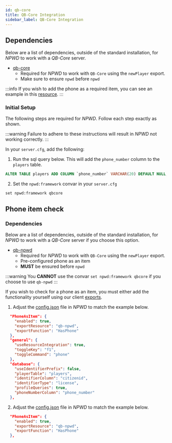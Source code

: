 ```yaml
---
id: qb-core
title: QB-Core Integration
sidebar_label: QB-Core Integration
---
```


## Dependencies
Below are a list of dependencies, outside of the standard installation, for *NPWD* to work with a *QB-Core* server.
- [qb-core](https://github.com/qbcore-framework/qb-core)
    - Required for *NPWD* to work with `QB-Core` using the `newPlayer` export.
    - Make sure to ensure `npwd` before `npwd`

:::info
If you wish to add the phone as a required item, you can see an example in this [resource](https://github.com/qbcore-framework/qb-npwd).
:::

### Initial Setup
The following steps are required for *NPWD*. Follow each step exactly as shown.

:::warning 
Failure to adhere to these instructions will result in *NPWD* not working correctly.
:::

In your `server.cfg`, add the following:

1. Run the sql query below. This will add the `phone_number` column to the `players` table.
```sql
ALTER TABLE players ADD COLUMN `phone_number` VARCHAR(20) DEFAULT NULL;
```

2. Set the `npwd:framework` convar in your `server.cfg`
```
set npwd:framework qbcore
```

## Phone item check

### Dependencies
Below are a list of dependencies, outside of the standard installation, for *NPWD* to work with a *QB-Core* server if you choose this option.
- [qb-npwd](https://github.com/qbcore-framework/qb-npwd)
    - Required for *NPWD* to work with `QB-Core` using the `newPlayer` export.
    - Pre-configured phone as an item
    - **MUST** be ensured before `npwd`

:::warning
You **CANNOT** use the convar `set npwd:framework qbcore` if you choose to use `qb-npwd`
:::

If you wish to check for a phone as an item, you must either add the functionality yourself using our client [exports](https://projecterror.dev/docs/npwd/api/client-exports#setPhoneDisabled).

1. Adjust the [config.json](https://github.com/project-error/npwd/blob/master/config.json) file in *NPWD* to match the example below.
```json
  "PhoneAsItem": {
    "enabled": true,
    "exportResource": "qb-npwd",
    "exportFunction": "HasPhone"
  },
  "general": {
    "useResourceIntegration": true,
    "toggleKey": "f1",
    "toggleCommand": "phone"
  },
  "database": {
    "useIdentifierPrefix": false,
    "playerTable": "players",
    "identifierColumn": "citizenid",
    "identifierType": "license",
    "profileQueries": true,
    "phoneNumberColumn": "phone_number"
  },
```

2. Adjust the [config.json](https://github.com/project-error/npwd/blob/master/config.json) file in *NPWD* to match the example below.
```json
  "PhoneAsItem": {
    "enabled": true,
    "exportResource": "qb-npwd",
    "exportFunction": "HasPhone"
  },
```